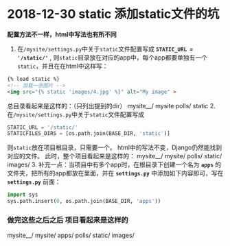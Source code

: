 # 2018-12-30 static 添加static文件的坑
__配置方法不一样，html中写法也有所不同__
1. 在`/mysite/settings.py`中关于`static`文件配置写成 __`STATIC_URL = '/static/'`__ , 则`static`目录放在对应的app中，每个app都要单独有一个`static`，并且在在html中这样写：
``` html
{% load static %}
<!-- 加载一张图片 -->
<img src="{% static 'images/4.jpg' %}" alt="My image" >
```

总目录看起来是这样的：（只列出提到的dir）
mysite__/
    mysite
    polls/
        static
2. 在`/mysite/settings.py`中关于`static`文件配置写成
``` Python
STATIC_URL = '/static/'
STATICFILES_DIRS = [os.path.join(BASE_DIR, 'static')]
```

则`static`放在项目根目录，只需要一个。
html中的写法不变，Django仍然能找到对应的文件。
此时，整个项目看起来是这样的：
mysite__/
    mysite/
    polls/
    static/
        images/
3. 补充一点：当项目中有多个app时，在根目录下创建一个名为 __`apps`__ 的文件夹，把所有的app都放在里面，并在 __`settings.py`__ 中添加如下内容即可，写在 __`settings.py`__ 前面：
``` Python
import sys
sys.path.insert(0, os.path.join(BASE_DIR, 'apps'))
```

### 做完这些之后之后 项目看起来是这样的
mysite__/
    mysite/
    apps/
        polls/
    static/
        images/



